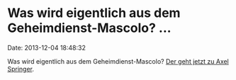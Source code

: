 Was wird eigentlich aus dem Geheimdienst-Mascolo? \...
======================================================

Date: 2013-12-04 18:48:32

Was wird eigentlich aus dem Geheimdienst-Mascolo? [Der geht jetzt zu
Axel Springer](http://www.tagesspiegel.de/9169854.html).
